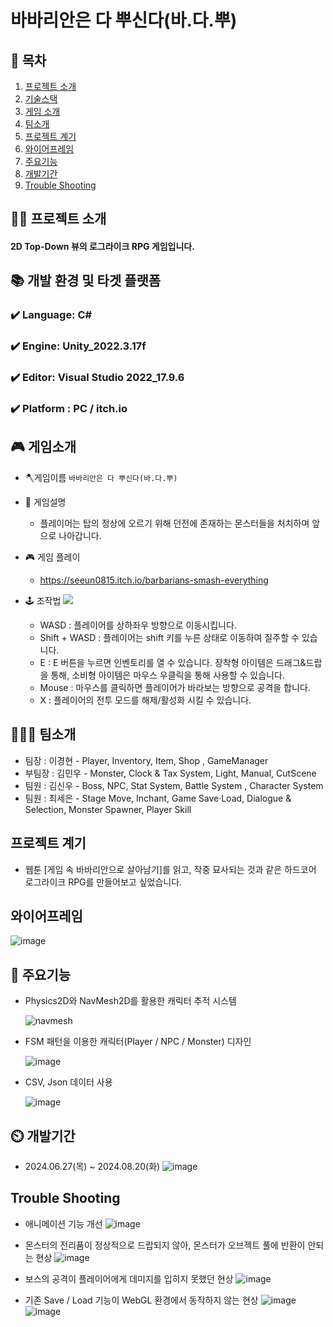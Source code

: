 # 바바리안은 다 뿌신다(바.다.뿌)


## 📖 목차
1. [프로젝트 소개](#프로젝트-소개)
2. [기술스택](#기술스택)
3. [게임 소개](#게임-소개)
4. [팀소개](#팀소개)
5. [프로젝트 계기](#프로젝트-계기)
6. [와이어프레임](#와이어프레임)
7. [주요기능](#주요기능)
8. [개발기간](#개발기간)
9. [Trouble Shooting](#trouble-shooting)
    
## 👨‍🏫 프로젝트 소개
<h4>2D Top-Down 뷰의 로그라이크 RPG 게임입니다. 
   
## 📚️ 개발 환경 및 타겟 플랫폼

### ✔️ Language: C#
### ✔️ Engine: Unity_2022.3.17f
### ✔️ Editor: Visual Studio 2022_17.9.6
### ✔️ Platform : PC / itch.io

## 🎮 게임소개
- 🪓게임이름 
   <b2> `바바리안은 다 뿌신다(바.다.뿌)`
 
- 📎 게임설명
  - 플레이어는 탑의 정상에 오르기 위해 던전에 존재하는 몬스터들을 처치하며 앞으로 나아갑니다. 

- 🎮 게임 플레이
  - https://seeun0815.itch.io/barbarians-smash-everything

- 🕹️ 조작법
  <img src = "https://github.com/user-attachments/assets/5a023717-6535-408b-8610-d2e4205c171e">

  - WASD : 플레이어를 상하좌우 방향으로 이동시킵니다.
  - Shift + WASD : 플레이어는 shift 키를 누른 상태로 이동하여 질주할 수 있습니다. 
  - E : E 버튼을 누르면 인벤토리를 열 수 있습니다. 장착형 아이템은 드래그&드랍을 통해, 소비형 아이템은 마우스 우클릭을 통해 사용할 수 있습니다.
  - Mouse : 마우스를 클릭하면 플레이어가 바라보는 방향으로 공격을 합니다. 
  - X : 플레이어의 전투 모드를 해제/활성화 시킬 수 있습니다.


## 👨‍👨‍👦 팀소개
- 팀장 : 이경현 - Player, Inventory, Item, Shop , GameManager
- 부팀장 : 김민우 - Monster, Clock & Tax System, Light, Manual, CutScene
- 팀원 : 김신우 - Boss, NPC, Stat System, Battle System , Character System
- 팀원 : 최세은 - Stage Move, Inchant, Game Save·Load, Dialogue & Selection, Monster Spawner, Player Skill 


## 프로젝트 계기
- 웹툰 [게임 속 바바리안으로 살아남기]를 읽고, 작중 묘사되는 것과 같은 하드코어 로그라이크 RPG를 만들어보고 싶었습니다.

## 와이어프레임
![image](https://github.com/user-attachments/assets/56fab4a0-ab87-41f0-a55d-737cd1b31ca1)


## 💜 주요기능

- Physics2D와 NavMesh2D를 활용한 캐릭터 추적 시스템


     ![navmesh](https://github.com/user-attachments/assets/4ba84bcd-1b27-4443-92b0-29616b627829)

- FSM 패턴을 이용한 캐릭터(Player / NPC / Monster) 디자인

     ![image](https://github.com/user-attachments/assets/71464a48-7e87-4366-9073-475e7506e0e1)



- CSV, Json 데이터 사용

     ![image](https://github.com/user-attachments/assets/8ddffdcf-e955-4283-94da-1662fd744a50)




## ⏲️ 개발기간
- 2024.06.27(목) ~ 2024.08.20(화)
 ![image](https://github.com/user-attachments/assets/87bec44d-163c-44a2-8b2b-fdeb7b55e0c4)





## Trouble Shooting
- 애니메이션 기능 개선
![image](https://github.com/user-attachments/assets/ba71e22d-e63e-44ba-903b-69a3391e0d4c)


- 몬스터의 전리품이 정상적으로 드랍되지 않아, 몬스터가 오브젝트 풀에 반환이 안되는 현상
![image](https://github.com/user-attachments/assets/54f88ada-d0b0-4423-88a8-380b83709b30)


- 보스의 공격이 플레이어에게 데미지를 입히지 못했던 현상
![image](https://github.com/user-attachments/assets/7ccb6589-b319-4d42-a2e8-4907055e1952)

- 기존 Save / Load 기능이 WebGL 환경에서 동작하지 않는 현상
![image](https://github.com/user-attachments/assets/f8ccc5e4-330f-4f76-9aaa-52c163a342c1)
![image](https://github.com/user-attachments/assets/d57827ec-dcb9-4913-89d8-31ebc71ffb8f)





